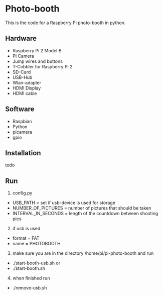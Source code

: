 # Photo-booth

This is the code for a Raspberry Pi photo-booth in python.

## Hardware
- Raspberry Pi 2 Model B
- Pi Camera
- Jump wires and buttons
- T-Cobbler for Raspberry Pi 2
- SD-Card
- USB-Hub
- Wlan-adapter
- HDMI Display
- HDMI cable


## Software
- Raspbian
- Python
- picamera
- gpio


## Installation
todo


## Run
1. config.py
- USB_PATH = set if usb-device is used for storage
- NUMBER_OF_PICTURES = number of pictures that should be taken
- INTERVAL_IN_SECONDS = length of the countdown between shooting pics

2. if usb is used
- format = FAT 
- name = PHOTOBOOTH

3. make sure you are in the directory /home/pi/pi-photo-booth and run
- ./start-booth-usb.sh or
- ./start-booth.sh

4. when finished run
- ./remove-usb.sh

